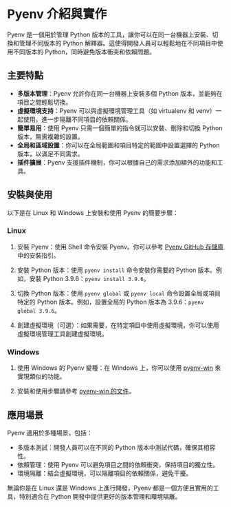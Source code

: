 # Pyenv 介紹與實作
Pyenv 是一個用於管理 Python 版本的工具，讓你可以在同一台機器上安裝、切換和管理不同版本的 Python 解釋器。這使得開發人員可以輕鬆地在不同項目中使用不同版本的 Python，同時避免版本衝突和依賴問題。

## 主要特點

- **多版本管理**：Pyenv 允許你在同一台機器上安裝多個 Python 版本，並能夠在項目之間輕鬆切換。
- **虛擬環境支持**：Pyenv 可以與虛擬環境管理工具（如 virtualenv 和 venv）一起使用，進一步隔離不同項目的依賴關係。
- **簡單易用**：使用 Pyenv 只需一個簡單的指令就可以安裝、刪除和切換 Python 版本，無需複雜的設置。
- **全局和區域設置**：你可以在全局範圍和項目特定的範圍中設置選擇的 Python 版本，以滿足不同需求。
- **插件擴展**：Pyenv 支援插件機制，你可以根據自己的需求添加額外的功能和工具。

## 安裝與使用

以下是在 Linux 和 Windows 上安裝和使用 Pyenv 的簡要步驟：

### Linux

1. 安裝 Pyenv：使用 Shell 命令安裝 Pyenv。你可以參考 [Pyenv GitHub 存儲庫](https://github.com/pyenv/pyenv#installation) 中的安裝指引。

2. 安裝 Python 版本：使用 `pyenv install` 命令安裝你需要的 Python 版本。例如，安裝 Python 3.9.6：`pyenv install 3.9.6`。

3. 切換 Python 版本：使用 `pyenv global` 或 `pyenv local` 命令設置全局或項目特定的 Python 版本。例如，設置全局的 Python 版本為 3.9.6：`pyenv global 3.9.6`。

4. 創建虛擬環境（可選）：如果需要，在特定項目中使用虛擬環境，你可以使用虛擬環境管理工具創建虛擬環境。

### Windows

1. 使用 Windows 的 Pyenv 變種：在 Windows 上，你可以使用 [pyenv-win](https://github.com/pyenv-win/pyenv-win) 來實現類似的功能。

2. 安裝和使用步驟請參考 [pyenv-win 的文件](https://github.com/pyenv-win/pyenv-win#installation)。

## 應用場景

Pyenv 適用於多種場景，包括：

- 多版本測試：開發人員可以在不同的 Python 版本中測試代碼，確保其相容性。
- 依賴管理：使用 Pyenv 可以避免項目之間的依賴衝突，保持項目的獨立性。
- 環境隔離：結合虛擬環境，可以隔離項目的依賴關係，避免干擾。

無論你是在 Linux 還是 Windows 上進行開發，Pyenv 都是一個方便且實用的工具，特別適合在 Python 開發中提供更好的版本管理和環境隔離。

